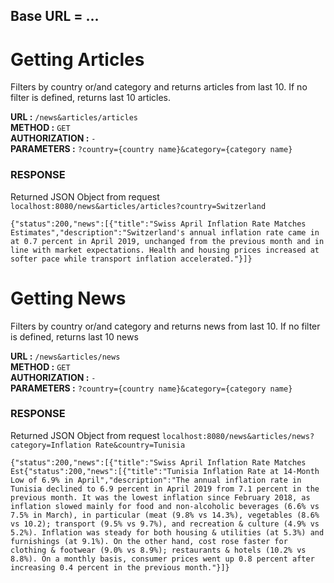 ## Base URL = ... 

# Getting Articles
Filters by country or/and category and returns articles from last 10. If no filter is defined, returns last 10 articles.

**URL :** `/news&articles/articles`<br>
**METHOD :** `GET`<br>
**AUTHORIZATION :** `-`<br>
**PARAMETERS :** `?country={country name}&category={category name}`
### RESPONSE
Returned JSON Object from request `localhost:8080/news&articles/articles?country=Switzerland`

    {"status":200,"news":[{"title":"Swiss April Inflation Rate Matches Estimates","description":"Switzerland's annual inflation rate came in at 0.7 percent in April 2019, unchanged from the previous month and in line with market expectations. Health and housing prices increased at softer pace while transport inflation accelerated."}]}

# Getting News
Filters by country or/and category and returns news from last 10. If no filter is defined, returns last 10 news

**URL :** `/news&articles/news`<br>
**METHOD :** `GET`<br>
**AUTHORIZATION :** `-`<br>
**PARAMETERS :** `?country={country name}&category={category name}` 
### RESPONSE
Returned JSON Object from request `localhost:8080/news&articles/news?category=Inflation Rate&country=Tunisia`

    {"status":200,"news":[{"title":"Swiss April Inflation Rate Matches Est{"status":200,"news":[{"title":"Tunisia Inflation Rate at 14-Month Low of 6.9% in April","description":"The annual inflation rate in Tunisia declined to 6.9 percent in April 2019 from 7.1 percent in the previous month. It was the lowest inflation since February 2018, as inflation slowed mainly for food and non-alcoholic beverages (6.6% vs 7.5% in March), in particular (meat (9.8% vs 14.3%), vegetables (8.6% vs 10.2); transport (9.5% vs 9.7%), and recreation & culture (4.9% vs 5.2%). Inflation was steady for both housing & utilities (at 5.3%) and furnishings (at 9.1%). On the other hand, cost rose faster for clothing & footwear (9.0% vs 8.9%); restaurants & hotels (10.2% vs 8.8%). On a monthly basis, consumer prices went up 0.8 percent after increasing 0.4 percent in the previous month."}]}
